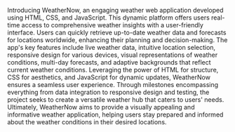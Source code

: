 Introducing WeatherNow, an engaging weather web application developed using HTML, CSS, and JavaScript. This dynamic platform offers users real-time access to comprehensive weather insights with a user-friendly interface. Users can quickly retrieve up-to-date weather data and forecasts for locations worldwide, enhancing their planning and decision-making. The app's key features include live weather data, intuitive location selection, responsive design for various devices, visual representations of weather conditions, multi-day forecasts, and adaptive backgrounds that reflect current weather conditions. Leveraging the power of HTML for structure, CSS for aesthetics, and JavaScript for dynamic updates, WeatherNow ensures a seamless user experience. Through milestones encompassing everything from data integration to responsive design and testing, the project seeks to create a versatile weather hub that caters to users' needs. Ultimately, WeatherNow aims to provide a visually appealing and informative weather application, helping users stay prepared and informed about the weather conditions in their desired locations.
